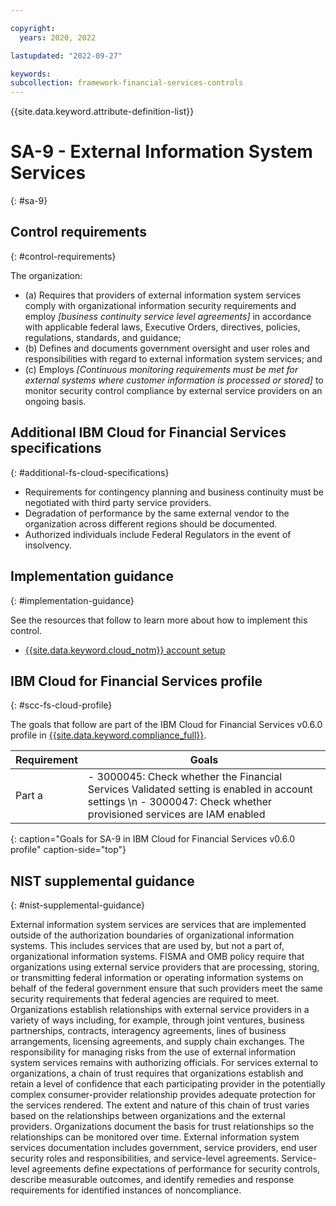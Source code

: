 ```yaml
---

copyright:
  years: 2020, 2022

lastupdated: "2022-09-27"

keywords: 
subcollection: framework-financial-services-controls
---
```


{{site.data.keyword.attribute-definition-list}}

         
# SA-9 - External Information System Services
{: #sa-9}

## Control requirements
{: #control-requirements}

The organization:

- (a) Requires that providers of external information system services comply with organizational information security requirements and employ _[business continuity service level agreements]_ in accordance with applicable federal laws, Executive Orders, directives, policies, regulations, standards, and guidance;
- (b) Defines and documents government oversight and user roles and responsibilities with regard to external information system services; and
- (c) Employs _[Continuous monitoring requirements must be met for external systems where customer information is processed or stored]_ to monitor security control compliance by external service providers on an ongoing basis.

## Additional IBM Cloud for Financial Services specifications
{: #additional-fs-cloud-specifications}

- Requirements for contingency planning and business continuity must be negotiated with third party service providers.
- Degradation of performance by the same external vendor to the organization across different regions should be documented.
- Authorized individuals include Federal Regulators in the event of insolvency.

## Implementation guidance
{: #implementation-guidance}

See the resources that follow to learn more about how to implement this control.

- [{{site.data.keyword.cloud_notm}} account setup](/docs/framework-financial-services?topic=framework-financial-services-shared-account-setup)

## IBM Cloud for Financial Services profile
{: #scc-fs-cloud-profile}

The goals that follow are part of the IBM Cloud for Financial Services v0.6.0 profile in [{{site.data.keyword.compliance_full}}](/docs/security-compliance?topic=security-compliance-getting-started).

| Requirement | Goals |
|-------------|-------|
| Part a | - 3000045: Check whether the Financial Services Validated setting is enabled in account settings \n - 3000047: Check whether provisioned services are IAM enabled | 
{: caption="Goals for SA-9 in IBM Cloud for Financial Services v0.6.0 profile" caption-side="top"}

## NIST supplemental guidance
{: #nist-supplemental-guidance}

External information system services are services that are implemented outside of the authorization boundaries of organizational information systems. This includes services that are used by, but not a part of, organizational information systems. FISMA and OMB policy require that organizations using external service providers that are processing, storing, or transmitting federal information or operating information systems on behalf of the federal government ensure that such providers meet the same security requirements that federal agencies are required to meet. Organizations establish relationships with external service providers in a variety of ways including, for example, through joint ventures, business partnerships, contracts, interagency agreements, lines of business arrangements, licensing agreements, and supply chain exchanges. The responsibility for managing risks from the use of external information system services remains with authorizing officials. For services external to organizations, a chain of trust requires that organizations establish and retain a level of confidence that each participating provider in the potentially complex consumer-provider relationship provides adequate protection for the services rendered. The extent and nature of this chain of trust varies based on the relationships between organizations and the external providers. Organizations document the basis for trust relationships so the relationships can be monitored over time. External information system services documentation includes government, service providers, end user security roles and responsibilities, and service-level agreements. Service-level agreements define expectations of performance for security controls, describe measurable outcomes, and identify remedies and response requirements for identified instances of noncompliance.



